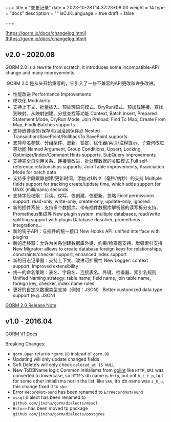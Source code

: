+++
title = "变更记录"
date = 2023-10-28T14:37:23+08:00
weight = 14
type = "docs"
description = ""
isCJKLanguage = true
draft = false

+++

[https://gorm.io/docs/changelog.html](https://gorm.io/docs/changelog.html)

## v2.0 - 2020.08

GORM 2.0 is a rewrite from scratch, it introduces some incompatible-API change and many improvements

​	GORM 2.0 是从头开始重写的，它引入了一些不兼容的API更改和许多改进。

- 性能改进 Performance Improvements
- 模块化 Modularity
- 支持上下文、批量插入、预处理语句模式、DryRun模式、预加载连接、查找到映射、从映射创建、分批查找等功能 Context, Batch Insert, Prepared Statement Mode, DryRun Mode, Join Preload, Find To Map, Create From Map, FindInBatches supports
- 支持嵌套事务/保存点/回滚到保存点 Nested Transaction/SavePoint/RollbackTo SavePoint supports
- 支持命名参数、分组条件、更新、锁定、优化器/索引/注释提示、子查询改进等功能 Named Argument, Group Conditions, Upsert, Locking, Optimizer/Index/Comment Hints supports, SubQuery improvements
- 支持完全自引用关系、连接表改进、批处理数据的关联模式 Full self-reference relationships supports, Join Table improvements, Association Mode for batch data
- 支持多字段跟踪创建/更新时间，添加对UNIX（毫秒/纳秒）的支持 Multiple fields support for tracking create/update time, which adds support for UNIX (milli/nano) seconds
- 支持字段权限：只读、仅写、仅创建、仅更新、忽略 Field permissions support: read-only, write-only, create-only, update-only, ignored
- 新的插件系统：支持多个数据库、带有插件数据库解析器的读写拆分支持、Prometheus集成等 New plugin system: multiple databases, read/write splitting support with plugin Database Resolver, prometheus integrations…
- 新的钩子API：与插件的统一接口 New Hooks API: unified interface with plugins
- 新的迁移器：允许为关系创建数据库外键、约束/检查器支持、增强索引支持 New Migrator: allows to create database foreign keys for relationships, constraints/checker support, enhanced index support
- 新的日志记录器：支持上下文、改进可扩展性 New Logger: context support, improved extensibility
- 统一的命名策略：表名、字段名、连接表名、外键、检查器、索引名规则 Unified Naming strategy: table name, field name, join table name, foreign key, checker, index name rules
- 更好的自定义数据类型支持（例如：JSON） Better customized data type support (e.g: JSON)

[GORM 2.0 Release Note](https://gorm.io/docs/v2_release_note.html)

## v1.0 - 2016.04

[GORM V1 Docs](https://v1.gorm.io/)

Breaking Changes:

- `gorm.Open` returns `*gorm.DB` instead of `gorm.DB`
- Updating will only update changed fields
- Soft Delete’s will only check `deleted_at IS NULL`
- New ToDBName logic
  Common initialisms from [golint](https://github.com/golang/lint/blob/master/lint.go#L702) like `HTTP`, `URI` was converted to lowercase, so `HTTP`‘s db name is `http`, but not `h_t_t_p`, but for some other initialisms not in the list, like `SKU`, it’s db name was `s_k_u`, this change fixed it to `sku`
- Error `RecordNotFound` has been renamed to `ErrRecordNotFound`
- `mssql` dialect has been renamed to `github.com/jinzhu/gorm/dialects/mssql`
- `Hstore` has been moved to package `github.com/jinzhu/gorm/dialects/postgres`